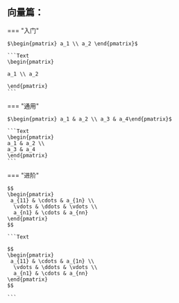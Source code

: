 ## 向量篇：


===  "入门"

    $\begin{pmatrix} a_1 \\ a_2 \end{pmatrix}$

    ```Text
    \begin{pmatrix}

    a_1 \\ a_2
    
    \end{pmatrix}
    ```
=== "通用"
    
    $\begin{pmatrix} a_1 & a_2 \\ a_3 & a_4\end{pmatrix}$

    ```Text
    \begin{pmatrix} 
    a_1 & a_2 \\ 
    a_3 & a_4
    \end{pmatrix}
    ```
=== "进阶"

    $$
    \begin{pmatrix}
     a_{11} & \cdots & a_{1n} \\ 
      \vdots & \ddots & \vdots \\ 
      a_{n1} & \cdots & a_{nn}  
    \end{pmatrix}
    $$

    ```Text

    $$
    \begin{pmatrix}
     a_{11} & \cdots & a_{1n} \\ 
      \vdots & \ddots & \vdots \\ 
      a_{n1} & \cdots & a_{nn}  
    \end{pmatrix}
    $$

    ```

